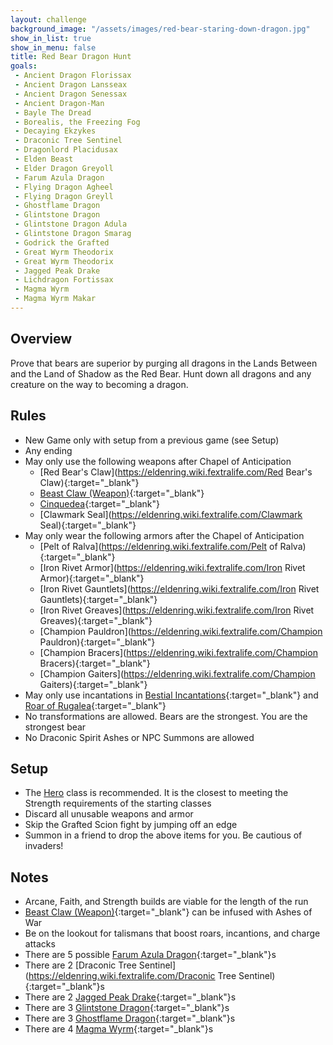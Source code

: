 ```yaml
---
layout: challenge
background_image: "/assets/images/red-bear-staring-down-dragon.jpg"
show_in_list: true
show_in_menu: false
title: Red Bear Dragon Hunt
goals:
 - Ancient Dragon Florissax
 - Ancient Dragon Lansseax
 - Ancient Dragon Senessax
 - Ancient Dragon-Man
 - Bayle The Dread
 - Borealis, the Freezing Fog
 - Decaying Ekzykes
 - Draconic Tree Sentinel
 - Dragonlord Placidusax
 - Elden Beast
 - Elder Dragon Greyoll
 - Farum Azula Dragon
 - Flying Dragon Agheel
 - Flying Dragon Greyll
 - Ghostflame Dragon
 - Glintstone Dragon
 - Glintstone Dragon Adula
 - Glintstone Dragon Smarag
 - Godrick the Grafted
 - Great Wyrm Theodorix
 - Great Wyrm Theodorix
 - Jagged Peak Drake
 - Lichdragon Fortissax
 - Magma Wyrm
 - Magma Wyrm Makar
---
```


## Overview

Prove that bears are superior by purging all dragons in the Lands Between and the Land of Shadow as the Red Bear. Hunt down all dragons and any creature on the way to becoming a dragon.

## Rules

- New Game only with setup from a previous game (see Setup)
- Any ending
- May only use the following weapons after Chapel of Anticipation
    - [Red Bear's Claw](https://eldenring.wiki.fextralife.com/Red Bear's Claw){:target="_blank"}
    - [Beast Claw (Weapon)](https://eldenring.wiki.fextralife.com/Beast+Claw+(Weapon)){:target="_blank"}
    - [Cinquedea](https://eldenring.wiki.fextralife.com/Cinquedea){:target="_blank"}
    - [Clawmark Seal](https://eldenring.wiki.fextralife.com/Clawmark Seal){:target="_blank"}
- May only wear the following armors after the Chapel of Anticipation
    - [Pelt of Ralva](https://eldenring.wiki.fextralife.com/Pelt of Ralva){:target="_blank"}
    - [Iron Rivet Armor](https://eldenring.wiki.fextralife.com/Iron Rivet Armor){:target="_blank"}
    - [Iron Rivet Gauntlets](https://eldenring.wiki.fextralife.com/Iron Rivet Gauntlets){:target="_blank"}
    - [Iron Rivet Greaves](https://eldenring.wiki.fextralife.com/Iron Rivet Greaves){:target="_blank"}
    - [Champion Pauldron](https://eldenring.wiki.fextralife.com/Champion Pauldron){:target="_blank"}
    - [Champion Bracers](https://eldenring.wiki.fextralife.com/Champion Bracers){:target="_blank"}
    - [Champion Gaiters](https://eldenring.wiki.fextralife.com/Champion Gaiters){:target="_blank"}
- May only use incantations in [Bestial Incantations](https://eldenring.wiki.fextralife.com/Bestial+Incantations){:target="_blank"} and [Roar of Rugalea](https://eldenring.wiki.fextralife.com/Roar+of+Rugalea){:target="_blank"}
- No transformations are allowed. Bears are the strongest. You are the strongest bear
- No Draconic Spirit Ashes or NPC Summons are allowed

## Setup

- The [Hero](https://eldenring.wiki.fextralife.com/Hero) class is recommended. It is the closest to meeting the Strength requirements of the starting classes
- Discard all unusable weapons and armor
- Skip the Grafted Scion fight by jumping off an edge
- Summon in a friend to drop the above items for you. Be cautious of invaders!

## Notes

- Arcane, Faith, and Strength builds are viable for the length of the run
- [Beast Claw (Weapon)](https://eldenring.wiki.fextralife.com/Beast+Claw+(Weapon)){:target="_blank"} can be infused with Ashes of War
- Be on the lookout for talismans that boost roars, incantions, and charge attacks
- There are 5 possible [Farum Azula Dragon](https://eldenring.wiki.fextralife.com/Farum+Azula+Dragon){:target="_blank"}s
- There are 2 [Draconic Tree Sentinel](https://eldenring.wiki.fextralife.com/Draconic Tree Sentinel){:target="_blank"}s
- There are 2 [Jagged Peak Drake](https://eldenring.wiki.fextralife.com/Jagged+Peak+Drake){:target="_blank"}s
- There are 3 [Glintstone Dragon](https://eldenring.wiki.fextralife.com/Glintstone+Dragon){:target="_blank"}s
- There are 3 [Ghostflame Dragon](https://eldenring.wiki.fextralife.com/Ghostflame+Dragon){:target="_blank"}s
- There are 4 [Magma Wyrm](https://eldenring.wiki.fextralife.com/Magma+Wyrm){:target="_blank"}s

